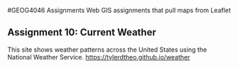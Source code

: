 #GEOG4046 Assignments
Web GIS assignments that pull maps from Leaflet

## Assignment 10: Current Weather
This site shows weather patterns across the United States using the National Weather Service. 
<https://tylerdtheo.github.io/weather>
